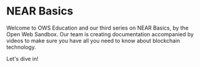 # NEAR Basics

Welcome to OWS Education and our third series on NEAR Basics, by the Open Web Sandbox. Our team is creating documentation accompanied by videos to make sure you have all you need to know about blockchain technology.

Let's dive in!
